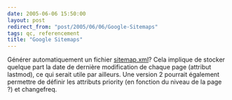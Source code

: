 ```yaml
---
date: 2005-06-06 15:50:00
layout: post
redirect_from: "post/2005/06/06/Google-Sitemaps"
tags: qc, referencement
title: "Google Sitemaps"
---
```


Générer automatiquement un fichier [sitemap.xml](https://www.google.com/webmasters/sitemaps)? Cela implique de
stocker quelque part la date de dernière modification de chaque page (attribut
lastmod), ce qui serait utile par ailleurs. Une version 2 pourrait également
permettre de définir les attributs priority (en fonction du niveau de la page
?) et changefreq.
